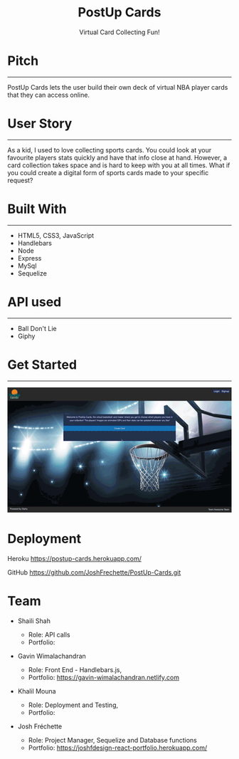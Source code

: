 <h1 align="center">PostUp Cards</h1>
<p align="center">Virtual Card Collecting Fun!</p>



# Pitch
--------------------------------------
PostUp Cards lets the user build their own deck of virtual NBA player cards that they can access online.

# User Story
--------------------------------------
As a kid, I used to love collecting sports cards. You could look at your favourite players stats quickly and have that info close at hand. However, a card collection takes space and is hard to keep with you at all times. What if you could create a digital form of sports cards made to your specific request?

# Built With
---------------------------------------
* HTML5, CSS3, JavaScript
* Handlebars
* Node
* Express
* MySql
* Sequelize

# API used
----------------------------------------
* Ball Don't Lie
* Giphy

# Get Started
-----------------------------------------

![PostUp Cards App](./Public/assets/images/PostUpCards.gif)


# Deployment

Heroku
https://postup-cards.herokuapp.com/

GitHub
https://github.com/JoshFrechette/PostUp-Cards.git

# Team

* Shaili Shah
    - Role: API calls
    - Portfolio:

* Gavin Wimalachandran 
    - Role: Front End - Handlebars.js, 
    - Portfolio: https://gavin-wimalachandran.netlify.com

* Khalil Mouna
    - Role: Deployment and Testing, 
    - Portfolio:

* Josh Fréchette
    - Role: Project Manager, Sequelize and Database functions
    - Portfolio: https://joshfdesign-react-portfolio.herokuapp.com/
